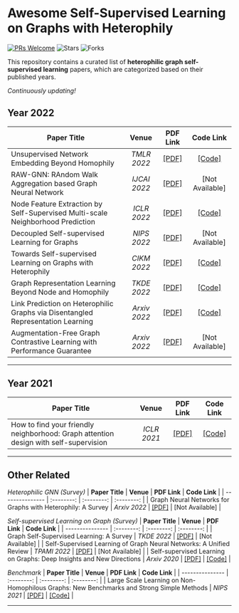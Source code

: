 # Awesome Self-Supervised Learning on Graphs with Heterophily
[![PRs Welcome](https://img.shields.io/badge/PRs-welcome-yellow.svg)](https://github.com/YuanchenBei/Awesome-Self-Supervised-Learning-on-Graphs-with-Heterophily) 
![Stars](https://img.shields.io/github/stars/YuanchenBei/Awesome-Self-Supervised-Learning-on-Graphs-with-Heterophily?color=green)  ![Forks](https://img.shields.io/github/forks/YuanchenBei/Awesome-Self-Supervised-Learning-on-Graphs-with-Heterophily?color=blue)

This repository contains a curated list of **heterophilic graph self-supervised learning** papers, which are categorized based on their published years.

*Continuously updating!*

 ## Year 2022

| **Paper Title** | **Venue** | **PDF Link** | **Code Link** |
| --------------- | :--------: | :--------: | :--------: | 
| Unsupervised Network Embedding Beyond Homophily | _TMLR 2022_ | [[PDF]](https://arxiv.org/pdf/2203.10866.pdf) | [[Code]](https://github.com/zhiqiangzhongddu/Selene) |
| RAW-GNN: RAndom Walk Aggregation based Graph Neural Network | _IJCAI 2022_ | [[PDF]](https://arxiv.org/pdf/2206.13953.pdf) | [Not Available] |
| Node Feature Extraction by Self-Supervised Multi-scale Neighborhood Prediction | _ICLR 2022_ | [[PDF]](https://arxiv.org/pdf/2111.00064.pdf) | [[Code]](https://github.com/amzn/pecos/tree/mainline/examples/giant-xrt) |
| Decoupled Self-supervised Learning for Graphs | _NIPS 2022_ | [[PDF]](https://arxiv.org/pdf/2206.03601.pdf) | [Not Available] |
| Towards Self-supervised Learning on Graphs with Heterophily | _CIKM 2022_ | [[PDF]](https://dl.acm.org/doi/pdf/10.1145/3511808.3557478) | [[Code]](https://github.com/yifanQi98/HGRL) |
| Graph Representation Learning Beyond Node and Homophily | _TKDE 2022_ | [[PDF]](https://arxiv.org/pdf/2203.01564.pdf) | [[Code]](https://github.com/syvail/PairE-Graph-Representation-Learning-Beyond-Node-and-Homophily) |
| Link Prediction on Heterophilic Graphs via Disentangled Representation Learning | _Arxiv 2022_ | [[PDF]](https://arxiv.org/pdf/2208.01820.pdf) | [[Code]](https://github.com/sjz5202/DisenLink) |
| Augmentation-Free Graph Contrastive Learning with Performance Guarantee | _Arxiv 2022_ | [[PDF]](https://arxiv.org/pdf/2204.04874.pdf) | [Not Available] |
----------

 ## Year 2021

| **Paper Title** | **Venue** | **PDF Link** | **Code Link** |
| --------------- | :--------: | :--------: | :--------: | 
| How to find your friendly neighborhood: Graph attention design with self-supervision | _ICLR 2021_ | [[PDF]](https://openreview.net/pdf?id=Wi5KUNlqWty) | [[Code]](https://github.com/dongkwan-kim/SuperGAT) |

----------

## Other Related
*Heterophilic GNN (Survey)*
| **Paper Title** | **Venue** | **PDF Link** | **Code Link** |
| --------------- | :--------: | :--------: | :--------: | 
| Graph Neural Networks for Graphs with Heterophily: A Survey | _Arxiv 2022_ | [[PDF]](https://arxiv.org/pdf/2202.07082.pdf) | [Not Available] |

*Self-supervised Learning on Graph (Survey)*
| **Paper Title** | **Venue** | **PDF Link** | **Code Link** |
| --------------- | :--------: | :--------: | :--------: | 
| Graph Self-Supervised Learning: A Survey | _TKDE 2022_ | [[PDF]](https://arxiv.org/pdf/2103.00111.pdf) | [Not Available] |
| Self-Supervised Learning of Graph Neural Networks: A Unified Review | _TPAMI 2022_ | [[PDF]](https://arxiv.org/pdf/2102.10757.pdf) | [Not Available] |
| Self-supervised Learning on Graphs: Deep Insights and New Directions | _Arxiv 2020_ | [[PDF]](https://arxiv.org/pdf/2006.10141.pdf) | [[Code]](https://github.com/ChandlerBang/SelfTask-GNN) |

*Benchmark*
| **Paper Title** | **Venue** | **PDF Link** | **Code Link** |
| --------------- | :--------: | :--------: | :--------: | 
| Large Scale Learning on Non-Homophilous Graphs: New Benchmarks and Strong Simple Methods | _NIPS 2021_ | [[PDF]](https://proceedings.neurips.cc/paper/2021/file/ae816a80e4c1c56caa2eb4e1819cbb2f-Paper.pdf) | [[Code]](https://github.com/CUAI/Non-Homophily-Large-Scale) |

----------

